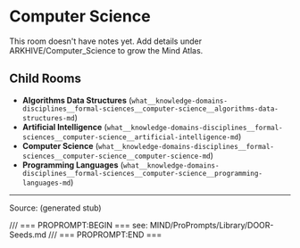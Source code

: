 # Computer Science

This room doesn't have notes yet. Add details under ARKHIVE/Computer_Science to grow the Mind Atlas.

## Child Rooms
- **Algorithms Data Structures** (`what__knowledge-domains-disciplines__formal-sciences__computer-science__algorithms-data-structures-md`)
- **Artificial Intelligence** (`what__knowledge-domains-disciplines__formal-sciences__computer-science__artificial-intelligence-md`)
- **Computer Science** (`what__knowledge-domains-disciplines__formal-sciences__computer-science__computer-science-md`)
- **Programming Languages** (`what__knowledge-domains-disciplines__formal-sciences__computer-science__programming-languages-md`)

---
Source: (generated stub)

/// === PROPROMPT:BEGIN ===
see: MIND/ProPrompts/Library/DOOR-Seeds.md
/// === PROPROMPT:END ===
